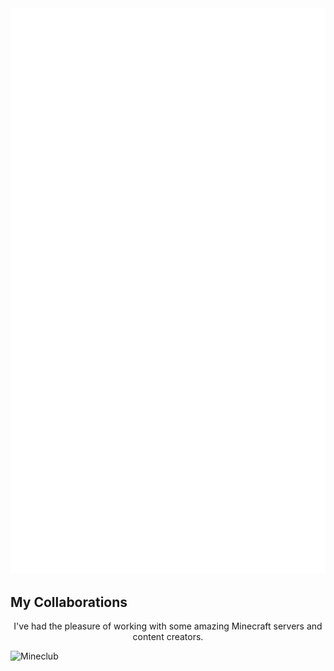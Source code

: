 <picture>
  <img src="/github-metrics.svg" alt="Metrics">
</picture>

## My Collaborations
<p style="text-align: center;">I've had the pleasure of working with some amazing Minecraft servers and content creators.</p>

<picture>
  <img src="https://aquatic.gg/mineclub.png" alt="Mineclub">
</picture>
